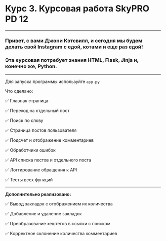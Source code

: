 # Курс 3. Курсовая работа SkyPRO PD 12
______________________________________
### **Привет, с вами Джони Кэтсвилл,** и сегодня мы будем делать свой Instagram с едой, котами и еще раз едой!
### Эта курсовая потребует знания HTML, Flask, Jinja  и, конечно же, Python.
______________________________________
Для запуска программы используйте `app.py`

Что сделано:

:white_check_mark: Главная страница

:white_check_mark: Переход на отдельный пост

:white_check_mark: Поиск по слову

:white_check_mark: Страница постов пользователя

:white_check_mark: Подсчет и отображение комментариев

:white_check_mark: Обработчики ошибок

:white_check_mark: API списка постов и отдельного поста

:white_check_mark: Логгирование обращения к API

:white_check_mark: Тесты всех функций
______________________________________
**Дополнительно реализовано:**

:white_check_mark: Вывод закладок с отображением их количества

:white_check_mark: Добавление и удаление закладок

:white_check_mark: Преобразование хештегов в ссылки с поиском

:white_check_mark: Корректное склонение количества комментариев 
